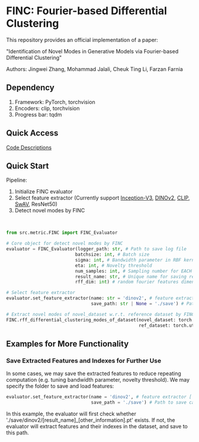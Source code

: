 # FINC: Fourier-based Differential Clustering

This repository provides an official implementation of a paper:

 "Identification of Novel Modes in Generative Models via Fourier-based Differential Clustering"

Authors: Jingwei Zhang, Mohammad Jalali, Cheuk Ting Li, Farzan Farnia

## Dependency
<ol>
    <li> Framework: PyTorch, torchvision </li>
    <li> Encoders: clip, torchvision </li>
    <li> Progress bar: tqdm </li>
</ol>

## Quick Access
[Code Descriptions](#quick-start) <br>

## Quick Start
Pipeline:
<ol>
    <li> Initialize FINC evaluator </li>
    <li> Select feature extractor (Currently support <a href='https://arxiv.org/abs/1512.00567'> Inception-V3</a>, <a href='https://arxiv.org/abs/2304.07193'> DINOv2</a>, <a href='https://arxiv.org/abs/2103.00020'> CLIP</a>, <a href='https://arxiv.org/abs/2006.09882'> SwAV</a>, ResNet50)
    <li> Detect novel modes by FINC</li>
</ol>

<br>

```python 
from src.metric.FINC import FINC_Evaluator

# Core object for detect novel modes by FINC
evaluator = FINC_Evaluator(logger_path: str, # Path to save log file
                          batchsize: int, # Batch size
                          sigma: int, # Bandwidth parameter in RBF kernel
                          eta: int, # Novelty threshold
                          num_samples: int, # Sampling number for EACH distribution
                          result_name: str, # Unique name for saving results
                          rff_dim: int) # random fourier features dimension to approximate kernel

# Select feature extractor
evaluator.set_feature_extractor(name: str = 'dinov2', # feature extractor ['inception', 'dinov2', 'clip', 'resnet50', 'swav]
                                save_path: str | None = './save') # Path to save calculated features for reuse

# Extract novel modes of novel_dataset w.r.t. reference dataset by FINC
FINC.rff_differential_clustering_modes_of_dataset(novel_dataset: torch.utils.Dataset,
                                                  ref_dataset: torch.utils.Dataset)
```

## Examples for More Functionality
### Save Extracted Features and Indexes for Further Use
In some cases, we may save the extracted features to reduce repeating computation (e.g. tuning bandwidth parameter, novelty threshold). We may specify the folder to save and load features:
```python
evaluator.set_feature_extractor(name = 'dinov2', # feature extractor ['inception', 'dinov2', 'clip', 'swav', 'resnet50']
                                save_path = './save') # Path to save calculated features for reuse
```
In this example, the evaluator will first check whether './save/dinov2/[result_name]_[other_information].pt' exists. If not, the evaluator will extract features and their indexes in the dataset, and save to this path.
